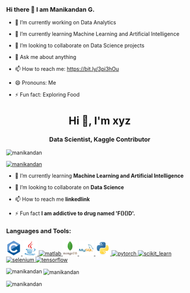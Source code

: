 ### Hi there 👋 I am Manikandan G.

- 🔭 I’m currently working on Data Analytics

- 🌱 I’m currently learning Machine Learning and Artificial Intelligence

- 👯 I’m looking to collaborate on Data Science projects

- 💬 Ask me about anything

- 📫 How to reach me: https://bit.ly/3pi3hOu

- 😄 Pronouns: Me

- ⚡ Fun fact: Exploring Food

<h1 align="center">Hi 👋, I'm xyz</h1>
<h3 align="center">Data Scientist, Kaggle Contributor</h3>

<p align="left"> <img src="https://komarev.com/ghpvc/?username=manikandan&label=Profile%20views&color=0e75b6&style=flat" alt="manikandan" /> </p>

<p align="left"> <a href="https://github.com/ryo-ma/github-profile-trophy"><img src="https://github-profile-trophy.vercel.app/?username=manikandan" alt="manikandan" /></a> </p>

- 🌱 I’m currently learning **Machine Learning and Artificial Intelligence**

- 👯 I’m looking to collaborate on **Data Science**

- 📫 How to reach me **linkedlink**

- ⚡ Fun fact **I am addictive to drug named 'F()()D'.**


<h3 align="left">Languages and Tools:</h3>
<p align="left"> <a href="https://www.cprogramming.com/" target="_blank"> <img src="https://raw.githubusercontent.com/devicons/devicon/master/icons/c/c-original.svg" alt="c" width="40" height="40"/> </a> <a href="https://www.java.com" target="_blank"> <img src="https://raw.githubusercontent.com/devicons/devicon/master/icons/java/java-original.svg" alt="java" width="40" height="40"/> </a> <a href="https://www.mathworks.com/" target="_blank"> <img src="https://upload.wikimedia.org/wikipedia/commons/2/21/Matlab_Logo.png" alt="matlab" width="40" height="40"/> </a> <a href="https://www.mongodb.com/" target="_blank"> <img src="https://raw.githubusercontent.com/devicons/devicon/master/icons/mongodb/mongodb-original-wordmark.svg" alt="mongodb" width="40" height="40"/> </a> <a href="https://www.mysql.com/" target="_blank"> <img src="https://raw.githubusercontent.com/devicons/devicon/master/icons/mysql/mysql-original-wordmark.svg" alt="mysql" width="40" height="40"/> </a> <a href="https://www.python.org" target="_blank"> <img src="https://raw.githubusercontent.com/devicons/devicon/master/icons/python/python-original.svg" alt="python" width="40" height="40"/> </a> <a href="https://pytorch.org/" target="_blank"> <img src="https://www.vectorlogo.zone/logos/pytorch/pytorch-icon.svg" alt="pytorch" width="40" height="40"/> </a> <a href="https://scikit-learn.org/" target="_blank"> <img src="https://upload.wikimedia.org/wikipedia/commons/0/05/Scikit_learn_logo_small.svg" alt="scikit_learn" width="40" height="40"/> </a> <a href="https://www.selenium.dev" target="_blank"> <img src="https://raw.githubusercontent.com/detain/svg-logos/780f25886640cef088af994181646db2f6b1a3f8/svg/selenium-logo.svg" alt="selenium" width="40" height="40"/> </a> <a href="https://www.tensorflow.org" target="_blank"> <img src="https://www.vectorlogo.zone/logos/tensorflow/tensorflow-icon.svg" alt="tensorflow" width="40" height="40"/> </a> </p>

<p><img align="left" src="https://github-readme-stats.vercel.app/api/top-langs?username=manikandan&show_icons=true&locale=en&layout=compact" alt="manikandan" /></p>

<p>&nbsp;<img align="center" src="https://github-readme-stats.vercel.app/api?username=manikandan&show_icons=true&locale=en" alt="manikandan" /></p>

<p><img align="center" src="https://github-readme-streak-stats.herokuapp.com/?user=manikandan&" alt="manikandan" /></p>


<!--

**Manikandan-professional/Manikandan-professional** is a ✨ _special_ ✨ repository because its `README.md` (this file) appears on your GitHub profile.

Here are some ideas to get you started:

-->
